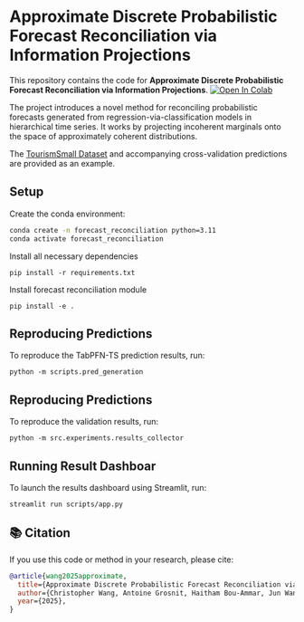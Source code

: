 # Approximate Discrete Probabilistic Forecast Reconciliation via Information Projections

This repository contains the code for **Approximate Discrete Probabilistic Forecast Reconciliation via Information Projections**. [![Open In Colab](https://colab.research.google.com/assets/colab-badge.svg)](https://colab.research.google.com/drive/1gH7Zrqu8_dBYN5NPmnyDHr5HVvQSQKV5?usp=sharing)

The project introduces a novel method for reconciling probabilistic forecasts generated from regression-via-classification models in hierarchical time series. It works by projecting incoherent marginals onto the space of approximately coherent distributions.

The [TourismSmall Dataset](https://nixtlaverse.nixtla.io/datasetsforecast/hierarchical.html#tourismsmall) and accompanying cross-validation predictions are provided as an example.

## Setup
Create the conda environment:
```bash
conda create -n forecast_reconciliation python=3.11
conda activate forecast_reconciliation
```

Install all necessary dependencies
```shell
pip install -r requirements.txt
```

Install forecast reconciliation module
```shell
pip install -e .
```

## Reproducing Predictions
To reproduce the TabPFN-TS prediction results, run:
```shell
python -m scripts.pred_generation
```

## Reproducing Predictions
To reproduce the validation results, run:
```shell
python -m src.experiments.results_collector
```

## Running Result Dashboar
To launch the results dashboard using Streamlit, run:
```shell
streamlit run scripts/app.py
```

## 📚 Citation
If you use this code or method in your research, please cite:
```bibtex
@article{wang2025approximate,
  title={Approximate Discrete Probabilistic Forecast Reconciliation via Information Projections},
  author={Christopher Wang, Antoine Grosnit, Haitham Bou-Ammar, Jun Wang},
  year={2025},
}
